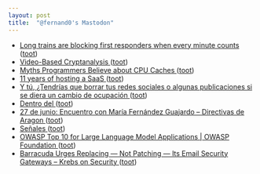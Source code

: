 ```yaml
---
layout: post
title:  "@fernand0's Mastodon"
---
```

*  [Long trains are blocking first responders when every minute counts ](https://www.washingtonpost.com/nation/interactive/2023/long-trains-block-intersections-paramedics) ([toot](https://mastodon.social/@fernand0/110594473487896156))
*  [Video-Based Cryptanalysis ](https://www.nassiben.com/video-based-crypt) ([toot](https://mastodon.social/@fernand0/110594177685381602))
*  [Myths Programmers Believe about CPU Caches ](https://software.rajivprab.com/2018/04/29/myths-programmers-believe-about-cpu-caches) ([toot](https://mastodon.social/@fernand0/110594069431585137))
*  [11 years of hosting a SaaS ](https://ghiculescu.substack.com/p/11-years-of-hosting-a-saa) ([toot](https://mastodon.social/@fernand0/110593847304789362))
*  [Y tú, ¿Tendrías que borrar tus redes sociales o algunas publicaciones si se diera un cambio de ocupación ](https://mastodon.social/@fernand0/110593651543116505) ([toot](https://mastodon.social/@fernand0/110593651543116505))
*  [Dentro del  ](https://mastodon.social/@fernand0) ([toot](https://mastodon.social/@fernand0/110593640598070658))
*  [27 de junio: Encuentro con María Fernández Guajardo – Directivas de Aragon ](https://directivasdearagon.es/27-de-junio-encuentro-con-maria-fernandez-guajardo) ([toot](https://mastodon.social/@fernand0/110593514088704682))
*  [Señales ](https://www.flickr.com/photos/fernand0/52952670228) ([toot](https://mastodon.social/@fernand0/110593376262802280))
*  [OWASP Top 10 for Large Language Model Applications \| OWASP Foundation ](https://owasp.org/www-project-top-10-for-large-language-model-applications) ([toot](https://mastodon.social/@fernand0/110593356640707864))
*  [Barracuda Urges Replacing — Not Patching — Its Email Security Gateways – Krebs on Security ](https://krebsonsecurity.com/2023/06/barracuda-urges-replacing-not-patching-its-email-security-gateways) ([toot](https://mastodon.social/@fernand0/110593056060089050))
